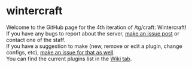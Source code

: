 # wintercraft
Welcome to the GitHub page for the 4th iteration of /tg/craft: Wintercraft!  
If you have any bugs to report about the server, [make an issue post](https://github.com/Winter-Craft/wintercraft/issues) or contact one of the staff.  
If you have a suggestion to make (new, remove or edit a plugin, change configs, etc), [make an issue for that as well](https://github.com/Winter-Craft/wintercraft/issues).   
You can find the current plugins list in the [Wiki tab](https://github.com/Winter-Craft/wintercraft/wiki).  
